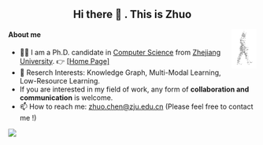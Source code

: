 <!-- ### Hi there <a href="https://www.gautamkrishnar.com/"><img src="https://media.giphy.com/media/hvRJCLFzcasrR4ia7z/giphy.gif" width="5%"></a>-->
<h2 align="center">Hi there 👋 . This is Zhuo</h2>
<!-- - This is the place where I opensource stuff :rofl:-->
<img align="right" alt="GIF" src="https://github.com/hackerchenzhuo/hackerchenzhuo/blob/main/walk.gif"  width="10%" height="auto" />

#### About me
- 👨‍🎓 I am a Ph.D. candidate in [Computer Science](http://www.en.cs.zju.edu.cn/) from [Zhejiang University](http://www.zju.edu.cn/english). 👉 [[Home Page]](https://hackerchenzhuo.github.io/)
- 🔭 Reserch Interests: Knowledge Graph, Multi-Modal Learning, Low-Resource Learning.
- If you are interested in my field of work, any form of **collaboration and communication** is welcome.  
- 📫 How to reach me: zhuo.chen@zju.edu.cn (Please feel free to contact me !)
<!-- [![Gmail Badge](https://img.shields.io/badge/-zhuo.chen@zju.edu.cn-c14438?style=plastic&logo=Gmail&logoColor=white&link=mailto:zhuo.chen@zju.edu.cn)](mailto:zhuo.chen@zju.edu.cn) -->
  
![](https://visitor-badge.laobi.icu/badge?page_id=hackerchenzhuo.visitor-badge)

<!-- 
- 🚀 I use daily:
  ![Python](https://img.shields.io/badge/-Python-8fcfd1?style=plastic&logo=Python)
  ![PyTorch](https://img.shields.io/badge/PyTorch-%23EE4C2C.svg?style=plastic&logo=PyTorch&logoColor=white)
  ![Anaconda](https://img.shields.io/badge/Anaconda-%2344A833.svg?style=flat&logo=anaconda&logoColor=white)
  ![Pandas](https://img.shields.io/badge/pandas-%23150458.svg?style=flat&logo=pandas&logoColor=white) 
  ![scikit-learn](https://img.shields.io/badge/scikit--learn-%23F7931E.svg?style=flat&logo=scikit-learn&logoColor=white) 
  ![SciPy](https://img.shields.io/badge/SciPy-%230C55A5.svg?style=flat&logo=scipy&logoColor=%white) 
  ![TensorFlow](https://img.shields.io/badge/TensorFlow-%23FF6F00.svg?style=flat&logo=TensorFlow&logoColor=white)
  ![Keras](https://img.shields.io/badge/Keras-%23D00000.svg?style=flat&logo=Keras&logoColor=white)
  ![LaTeX](https://img.shields.io/badge/latex-%23008080.svg?style=plastic&logo=latex)
  ![C++](https://img.shields.io/badge/-C++-00599C?style=plastic&logo=c%2B%2B)
  ![C](https://img.shields.io/badge/-C-00599C?style=plastic&logo=c)
  ![Java](https://img.shields.io/badge/java-%23ED8B00.svg?style=flat&logo=java&logoColor=white) 
  ![Markdown](https://img.shields.io/badge/markdown-%23000000.svg?style=flat&logo=markdown&logoColor=white)
  ![Git](https://img.shields.io/badge/-Git-black?style=plastic&logo=git)
  ![Shell](https://img.shields.io/badge/-Shell-blasck?style=plastic&logo=Shell)
  

- 💻 My work using:
![VS Code](https://img.shields.io/badge/-VS%20Code-007ACC?style=plastic&logo=visual-studio-code)
![Pycharm](https://img.shields.io/badge/PyCharm-143?style=plastic&logo=pycharm)
![GitHub](https://img.shields.io/badge/-GitHub-181717?style=plastic&logo=github)
![Vim](https://img.shields.io/badge/VIM-%2311AB00.svg?style=plastic&logo=vim&logoColor=white)
![Google Cloud](https://img.shields.io/badge/Google%20Cloud-%234285F4.svg?style=flat&logo=google-cloud&logoColor=white) 
![Notion](https://img.shields.io/badge/Notion-%23000000.svg?style=flat&logo=notion&logoColor=white) -->
<!--![MongoDB](https://img.shields.io/badge/MongoDB-%234ea94b.svg?style=flat&logo=mongodb&logoColor=white) -->



<!--![Visual Studio](https://img.shields.io/badge/VisualStudio-5C2D91.svg?style=plastic&logo=visual-studio&logoColor=white)-->




  
<!-- ![](https://readmestats.999857.xyz/api?username=hackerchenzhuo&theme=tokyonight&show_icons=true)
![](https://github-readme-streak-stats.herokuapp.com/?user=hackerchenzhuo&theme=tokyonight&hide_border=false) 
![](https://github-readme-stats.vercel.app/api/top-langs/?username=hackerchenzhuo&theme=tokyonight&hide_border=false&include_all_commits=true&count_private=true&layout=compact) -->


<!--![](https://img.shields.io/badge/Interest-%F0%9F%8F%80%20%2F%20NBA-blue)-->
